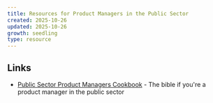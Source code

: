 ```yaml
---
title: Resources for Product Managers in the Public Sector
created: 2025-10-26
updated: 2025-10-26
growth: seedling
type: resource
---
```

## Links

- [Public Sector Product Managers Cookbook](https://www.tomhubbardgreen.co.uk/public-sector-product-managers-cookbook/l) - The bible if you're a product manager in the public sector